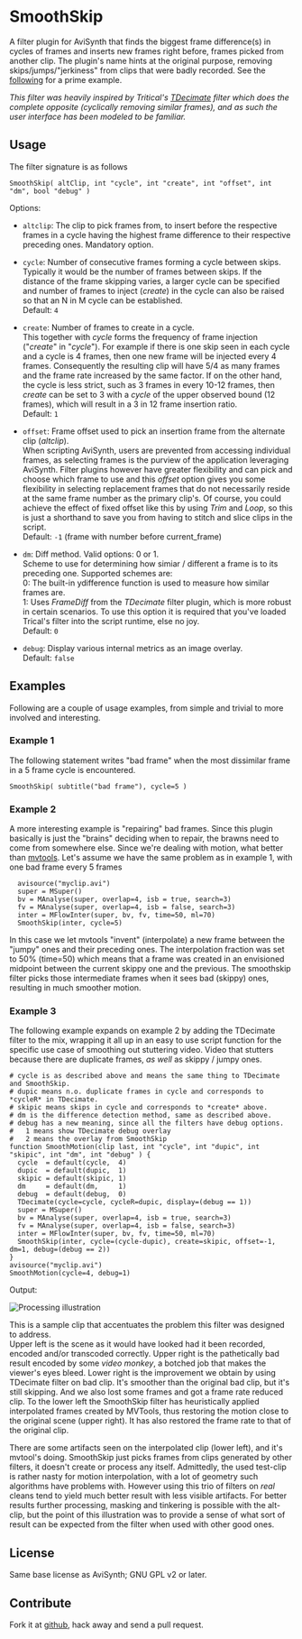 # SmoothSkip

A filter plugin for AviSynth that finds the biggest frame difference(s) in cycles of frames and inserts new frames right before, frames picked from another clip.  The plugin's name hints at the original purpose, removing skips/jumps/"jerkiness" from clips that were badly recorded. See the [following][1] for a prime example.

*This filter was heavily inspired by Tritical's [TDecimate][3] filter which does the complete opposite (cyclically removing similar frames), and as such the user interface has been modeled to be familiar.*

## Usage
The filter signature is as follows
```
SmoothSkip( altClip, int "cycle", int "create", int "offset", int "dm", bool "debug" )

```
Options:

* `altclip`: The clip to pick frames from, to insert before the respective frames in a cycle having the highest frame difference to their respective preceding ones. Mandatory option.

* `cycle`: Number of consecutive frames forming a cycle between skips.  
Typically it would be the number of frames between skips. If the distance of the frame skipping varies, a larger cycle can be specified and number of frames to inject (*create*) in the cycle can also be raised so that an N in M cycle can be established.  
Default: `4`

* `create`: Number of frames to create in a cycle.  
This together with *cycle* forms the frequency of frame injection ("*create*" in "*cycle*"). For example if there is one skip seen in each cycle and a cycle is 4 frames, then one new frame will be injected every 4 frames. Consequently the resulting clip will have 5/4 as many frames and the frame rate increased by the same factor. If on the other hand, the cycle is less strict, such as 3 frames in every 10-12 frames, then *create* can be set to 3 with a *cycle* of the upper observed bound (12 frames), which will result in a 3 in 12 frame insertion ratio.  
Default: `1`

* `offset`: Frame offset used to pick an insertion frame from the alternate clip (*altclip*).  
When scripting AviSynth, users are prevented from accessing individual frames, as selecting frames is the purview of the application leveraging AviSynth. Filter plugins however have greater flexibility and can pick and choose which frame to use and this *offset* option gives you some flexibility in selecting replacement frames that do not necessarily reside at the same frame number as the primary clip's. Of course, you could achieve the effect of fixed offset like this by using *Trim* and *Loop*, so this is just a shorthand to save you from having to stitch and slice clips in the script.  
Default: `-1` (frame with number before current_frame)

* `dm`: Diff method. Valid options: 0 or 1.  
Scheme to use for determining how simiar / different a frame is to its preceding one. Supported schemes are:  
0: The built-in ydifference function is used to measure how similar frames are.  
1: Uses *FrameDiff* from the *TDecimate* filter plugin, which is more robust in certain scenarios. To use this option it is required that you've loaded Trical's filter into the script runtime, else no joy.  
Default: `0`

* `debug`: Display various internal metrics as an image overlay.  
Default: `false`


## Examples
Following are a couple of usage examples, from simple and trivial to more involved and interesting.

### Example 1
The following statement writes "bad frame" when the most dissimilar frame in a 5 frame cycle is encountered.
```
SmoothSkip( subtitle("bad frame"), cycle=5 )
```
### Example 2
A more interesting example is "repairing" bad frames. Since this plugin basically is just the "brains" deciding when to repair, the brawns need to come from somewhere else. Since we're dealing with motion, what better than [mvtools][2].
Let's assume we have the same problem as in example 1, with one bad frame every 5 frames
```
  avisource("myclip.avi")
  super = MSuper()
  bv = MAnalyse(super, overlap=4, isb = true, search=3)
  fv = MAnalyse(super, overlap=4, isb = false, search=3)
  inter = MFlowInter(super, bv, fv, time=50, ml=70)
  SmoothSkip(inter, cycle=5)

```
In this case we let mvtools "invent" (interpolate) a new frame between the "jumpy" ones and their preceding ones. The interpolation fraction was set to 50% (time=50) which means that a frame was created in an envisioned midpoint between the current skippy one and the previous. The smoothskip filter picks those intermediate frames when it sees bad (skippy) ones, resulting in much smoother motion.

### Example 3
The following example expands on example 2 by adding the TDecimate filter to the mix, wrapping it all up in an easy to use script function for the specific use case of smoothing out stuttering video. Video that stutters because there are duplicate frames, *as well* as skippy / jumpy ones.

```
# cycle is as described above and means the same thing to TDecimate and SmoothSkip.
# dupic means n.o. duplicate frames in cycle and corresponds to *cycleR* in TDecimate.
# skipic means skips in cycle and corresponds to *create* above.
# dm is the difference detection method, same as described above.
# debug has a new meaning, since all the filters have debug options. 
#   1 means show TDecimate debug overlay 
#   2 means the overlay from SmoothSkip
function SmoothMotion(clip last, int "cycle", int "dupic", int "skipic", int "dm", int "debug" ) {
  cycle  = default(cycle,  4)
  dupic  = default(dupic,  1)
  skipic = default(skipic, 1)
  dm     = default(dm,     1)
  debug  = default(debug,  0)
  TDecimate(cycle=cycle, cycleR=dupic, display=(debug == 1))
  super = MSuper()
  bv = MAnalyse(super, overlap=4, isb = true, search=3)
  fv = MAnalyse(super, overlap=4, isb = false, search=3)
  inter = MFlowInter(super, bv, fv, time=50, ml=70)
  SmoothSkip(inter, cycle=(cycle-dupic), create=skipic, offset=-1, dm=1, debug=(debug == 2))
}
avisource("myclip.avi")
SmoothMotion(cycle=4, debug=1)
```

Output:

![Processing illustration][img]

This is a sample clip that accentuates the problem this filter was designed to address.  
Upper left is the scene as it would have looked had it been recorded, encoded and/or transcoded correctly. Upper right is the pathetically bad result encoded by some *video monkey*, a botched job that makes the viewer's eyes bleed.
Lower right is the improvement we obtain by using TDecimate filter on bad clip. It's smoother than the original bad clip, but it's still skipping. And we also lost some frames and got a frame rate reduced clip. To the lower left the SmoothSkip filter has heuristically applied interpolated frames created by MVTools, thus restoring the motion close to the original scene (upper right). It has also restored the frame rate to that of the original clip.

There are some artifacts seen on the interpolated clip (lower left), and it's mvtool's doing. SmoothSkip just picks frames from clips generated by other filters, it doesn't create or process any itself. Admittedly, the used test-clip is rather nasty for motion interpolation, with a lot of geometry such algorithms have problems with. However using this trio of filters on *real* cleans tend to yield much better result with less visible artifacts. For better results further processing, masking and tinkering is possible with the alt-clip, but the point of this illustration was to provide a sense of what sort of result can be expected from the filter when used with other good ones.

## License
Same base license as AviSynth; GNU GPL v2 or later.  

## Contribute
Fork it at [github], hack away and send a pull request.

[img]: https://griffeltavla.files.wordpress.com/2015/07/smoothskip-fast-white.gif
[1]: https://www.youtube.com/watch?v=j9cFHYHMQcY
[2]: http://avisynth.org.ru/mvtools/mvtools.html
[3]: http://avisynth.org.ru/docs/english/externalfilters/tivtc_tdecimate.htm
[github]: http://https://github.com/jojje/SmoothSkip
